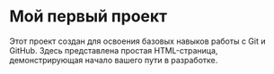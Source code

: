 # Мой первый проект

Этот проект создан для освоения базовых навыков работы с Git и GitHub. Здесь представлена простая HTML-страница, демонстрирующая начало вашего пути в разработке.
